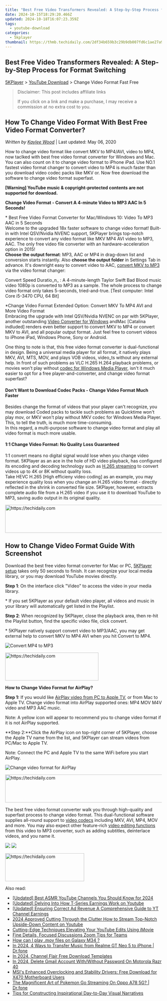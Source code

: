 ```yaml
---
title: "Best Free Video Transformers Revealed: A Step-by-Step Process for Format Switching"
date: 2024-10-15T18:29:20.466Z
updated: 2024-10-18T16:07:23.359Z
tags:
  - youtube-download
categories:
  - 5kplayer
thumbnail: https://thmb.techidaily.com/2df34b659b3c29b9db007fd6c1ae27a91d6916d58493c3cf7366c1e2985a1403.jpg
---
```


## Best Free Video Transformers Revealed: A Step-by-Step Process for Format Switching

[5KPlayer](https://tools.techidaily.com/5kplayer/products/) \> [YouTube Download](https://tools.techidaily.com/5kplayer/youtube-download/) \> Change Video Format Fast Free

>  Disclaimer: This post includes affiliate links
>
>  If you click on a link and make a purchase, I may receive a commission at no extra cost to you.
>

## How To Change Video Format With Best Free Video Format Converter?

 _Written by [Kaylee Wood](https://www.quora.com/profile/Amanda-Hu-21)_ | Last updated: May 06, 2020 

How to change video format like convert MKV to MP4/AVI, video to MP4, now taclked with best free video format converter for Windows and Mac. You can also count on it to change video format to iPhone iPad. Use NO.1 fastest video format changer to convert video to MP4 is much faster than you download video codec packs like MKV or. Now free download the software to change video format superfast.

**\[Warning\] YouTube music & copyright-protected contents are not supported for download.**

 **Change Video Format - Convert A 4-minute Video to MP3 AAC In 5 Seconds!**

\* Best Free Video Format Converter for Mac/Windows 10: Video To MP3 AAC in 5 Seconds  
 Welcome to the upgraded 18x faster software to change video format! Built-in with Intel QSV/Nvidia NVENC support, 5KPlayer brings top-notch experience to convert any video format like MKV MP4 AVI video to MP3, AAC. The only free video file converter with an hardware-acceleration option in 2015!  
**Choose the output format**: MP3, AAC or MP4 in drag-down list and conversion starts instantly. Also **choose the output folder** in Settings Tab in advance. It's downright easy to convert video to AAC, [convert MKV to MP3](https://tools.techidaily.com/5kplayer/youtube-download/) via the video format changer:

 Convert Speed Duratio_n_ : A 4-minute-length Taylor Swift Bad Blood music video 1080p is converted to MP3 as a sample. The whole process to change video format only takes 5-seconds, tried-and-true. \[Test computer: Intel Core i5-3470 CPU, 64 Bit\]

\*Change Video Format Extended Option: Convert MKV To MP4 AVI and More Video Format  
 Embracing the upgrade with Intel QSV/Nvidia NVENC on par with 5KPlayer, another outstanding [Video Converter for Windows](https://tools.techidaily.com/winxdvd/products/) andMac \[Catalina indluded\] renders even better support to convert MKV to MP4 or convert MKV to AVI, and all popular output format. Just feel free to convert videos to iPhone iPad, Windows Phone, Sony or Android.

One thing to note is that, this free video format converter is dual-functional in design. Being a universal media player for all format, it natively plays MKV, AVI, MTS, MOV, and plays VOB videos, video\_ts without any external help. In front of such problems as VLC H.265 H.264 playback problems, or movies won't play without [codec for Windows Media Player](https://tools.techidaily.com/5kplayer/video-music-player/), isn't it much easier to opt for a free player-and-converter, and change video format superfast?

#### **Don't Want to Download Codec Packs - Change Video Format Much Faster**

Besides change the format of videos that your player can't recognize, you may download Coded packs to tackle such problems as Quicktime won't play mov, or MKV won't play without MKV codec for Windows Media Player. This, to tell the truth, is much more time-consuming.  
 In this regard, a multi-purpose software to change video format and play all video format is much more usable.

#### **1:1 Change Video Format: No Quality Loss Guaranteed**

1:1 convert means no digital signal would lose when you change video format. 5KPlayer as an ace in the hole of HD video playback, has configured its encoding and decoding technology such as [H.265 streaming](https://tools.techidaily.com/5kplayer/airplay/) to convert videos up to 4K or 8K without quality loss.   
 Take HEVC H.265 \[High efficieny video coding\] as an example, you may experience quality loss when you change an H.265 video format - directly reflected in the shrink in converted file size. 5KPlayer, however, extracts complete audio file from a H.265 video if you use it to download YouTube to MP3, saving audio output in its original quality.  

<!-- affiliate ads begin -->
<a href="https://dhgate.sjv.io/c/5597632/2106658/12108" target="_top" id="2106658">
  <img src="//a.impactradius-go.com/display-ad/12108-2106658" border="0" alt="https://techidaily.com" width="728" height="90"/>
</a>
<img height="0" width="0" src="https://dhgate.sjv.io/i/5597632/2106658/12108" style="position:absolute;visibility:hidden;" border="0" />
<!-- affiliate ads end -->

## How to Change Video Format Guide With Screenshot

Download the best free video format converter for Mac or PC, [5KPlayer setup](https://tools.techidaily.com/5kplayer/video-music-player/) takes only 50 seconds to finish. It can recognize your local media library, or you may download YouTube movies directly.

**Step 1**: On the interface click "Video" to access the video in your media library.

\* If you set 5KPlayer as your default video player, all videos and music in your library will automatically get listed in the Playlist.

**Step 2**: When recognized by 5KPlayer, close the playback area, then re-hit the Playlist button, find the specific video file, click convert. 

\* 5KPlayer natively support convert video to MP3/AAC, you may get external help to convert MKV to MP4 AVI when you hit Convert to MP4.

![Convert MP4 to MP3](https://www.5kplayer.com/youtube-download/img/5kp-fantastic-four-download-yxt-073105.jpg) 

<!-- affiliate ads begin -->
<a href="https://aligracehair.sjv.io/c/5597632/2087234/19272" target="_top" id="2087234">
  <img src="//a.impactradius-go.com/display-ad/19272-2087234" border="0" alt="https://techidaily.com" width="300" height="90"/>
</a>
<img height="0" width="0" src="https://aligracehair.sjv.io/i/5597632/2087234/19272" style="position:absolute;visibility:hidden;" border="0" />
<!-- affiliate ads end -->

**How to Change Video Format for AirPlay?**

**Step 1:**  If you would like [AirPlay video from PC to Apple TV](https://tools.techidaily.com/5kplayer/airplay/), or from Mac to Apple TV. Change video format into AirPlay supported ones: MP4 MOV M4V video and MP3 AAC music.

Note: A yellow icon will appear to recommend you to change video format if it is not AirPlay supported.

**Step 2:**Click the AirPlay icon on top-right corner of 5KPlayer, choose the Apple TV name from the list, and 5KPlayer can stream videos from PC/Mac to Apple TV.

Note: Connect the PC and Apple TV to the same WiFi before you start AirPlay.

![Change video format for AirPlay](https://www.5kplayer.com/youtube-download/../airplay/img/5k-airplay-not-support.jpg) 

<!-- affiliate ads begin -->
<a href="https://appsumo.8odi.net/c/5597632/2123732/7443" target="_top" id="2123732">
  <img src="//a.impactradius-go.com/display-ad/7443-2123732" border="0" alt="https://techidaily.com" width="600" height="90"/>
</a>
<img height="0" width="0" src="https://appsumo.8odi.net/i/5597632/2123732/7443" style="position:absolute;visibility:hidden;" border="0" />
<!-- affiliate ads end -->

The best free video format converter walk you through high-quality and superfast process to change video format. This dual-functional software supplies all-round support to [video codecs](https://tools.techidaily.com/5kplayer/video-music-player/) including MKV, AVI, MP4, MOV and more. You may also expect other feature-rich [video editing functions](https://tools.techidaily.com/5kplayer/video-music-player/) from this video to MP3 converter, such as adding subtitles, deinterlace videos, and you name it.

[![](https://www.5kplayer.com/youtube-download/../button/freedownwhitewin.png)](https://tools.techidaily.com/5kplayer/products/) [![](https://www.5kplayer.com/youtube-download/../button/freedownbackmac.png)](https://tools.techidaily.com/5kplayer/products/)

<!-- affiliate ads begin -->
<a href="https://25home.pxf.io/c/5597632/2148641/16836" target="_top" id="2148641">
  <img src="//a.impactradius-go.com/display-ad/16836-2148641" border="0" alt="https://techidaily.com" width="254" height="90"/>
</a>
<img height="0" width="0" src="https://25home.pxf.io/i/5597632/2148641/16836" style="position:absolute;visibility:hidden;" border="0" />
<!-- affiliate ads end -->

<ins class="adsbygoogle"
     style="display:block"
     data-ad-format="autorelaxed"
     data-ad-client="ca-pub-7571918770474297"
     data-ad-slot="1223367746"></ins>

<ins class="adsbygoogle"
     style="display:block"
     data-ad-client="ca-pub-7571918770474297"
     data-ad-slot="8358498916"
     data-ad-format="auto"
     data-full-width-responsive="true"></ins>

<span class="atpl-alsoreadstyle">Also read:</span>
<div><ul>
<li><a href="https://facebook-video-footage.techidaily.com/updated-best-asmr-youtube-channels-you-should-know-for-2024/"><u>[Updated] Best ASMR YouTube Channels You Should Know for 2024</u></a></li>
<li><a href="https://youtube-video-recordings.techidaily.com/updated-delving-into-how-t-series-earnings-work-on-youtube/"><u>[Updated] Delving Into How T-Series Earnings Work on Youtube</u></a></li>
<li><a href="https://youtube-video-recordings.techidaily.com/updated-ensuring-correct-ad-revenue-a-comprehensive-guide-to-yt-channel-earnings/"><u>[Updated] Ensuring Correct Ad Revenue A Comprehensive Guide to YT Channel Earnings</u></a></li>
<li><a href="https://youtube-video-recordings.techidaily.com/2024-approved-cutting-through-the-clutter-how-to-stream-top-notch-upside-down-content-on-youtube/"><u>2024 Approved Cutting Through the Clutter How to Stream Top-Notch Upside-Down Content on Youtube</u></a></li>
<li><a href="https://youtube-video-recordings.techidaily.com/cutting-edge-techniques-elevating-your-youtube-edits-using-imovie/"><u>Cutting-Edge Techniques Elevating Your YouTube Edits Using iMovie</u></a></li>
<li><a href="https://article-tips.techidaily.com/fine-details-focused-discussions-zoom-tips-for-teams/"><u>Fine Details, Focused Discussions Zoom Tips for Teams</u></a></li>
<li><a href="https://phone-solutions.techidaily.com/how-can-i-play-mov-files-on-galaxy-m34-by-aiseesoft-video-converter-play-mov-on-android/"><u>How can I play .mov files on Galaxy M34 ?</u></a></li>
<li><a href="https://android-transfer.techidaily.com/in-2024-4-ways-to-transfer-music-from-realme-gt-neo-5-to-iphone-drfone-by-drfone-transfer-from-android-transfer-from-android/"><u>In 2024, 4 Ways to Transfer Music from Realme GT Neo 5 to iPhone | Dr.fone</u></a></li>
<li><a href="https://youtube-video-recordings.techidaily.com/in-2024-channel-flair-free-download-templates/"><u>In 2024, Channel Flair Free Download Templates</u></a></li>
<li><a href="https://android-unlock.techidaily.com/in-2024-delete-gmail-account-withwithout-password-on-motorola-razr-40-by-drfone-android/"><u>In 2024, Delete Gmail Account With/Without Password On Motorola Razr 40</u></a></li>
<li><a href="https://hardware-help.techidaily.com/msis-enhanced-overclocking-and-stability-drivers-free-download-for-x470-motherboard-users/"><u>MSI's Enhanced Overclocking and Stability Drivers: Free Download for X470 Motherboard Users</u></a></li>
<li><a href="https://android-pokemon-go.techidaily.com/the-magnificent-art-of-pokemon-go-streaming-on-oppo-a78-5g-drfone-by-drfone-virtual-android/"><u>The Magnificent Art of Pokemon Go Streaming On Oppo A78 5G? | Dr.fone</u></a></li>
<li><a href="https://youtube-video-recordings.techidaily.com/tips-for-constructing-inspirational-day-to-day-visual-narratives/"><u>Tips for Constructing Inspirational Day-to-Day Visual Narratives</u></a></li>
</ul></div>

